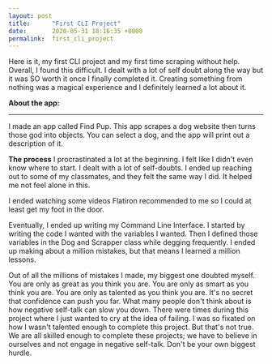 ```yaml
---
layout: post
title:      "First CLI Project"
date:       2020-05-31 18:16:35 +0000
permalink:  first_cli_project
---
```



Here is it, my first CLI project and my first time scraping without help. Overall, I found this difficult. I dealt with a lot of self doubt along the way but it was SO worth it once I finally completed it. Creating something from nothing was a magical experience and I definitely learned a lot about it.

**About the app:**
****
I made an app called Find Pup. This app scrapes a dog website then turns those god into objects. You can select a dog, and the app will print out a description of it. 

**The process**
I procrastinated a lot at the beginning. I felt like I didn't even know where to start. I dealt with a lot of self-doubts. I ended up reaching out to some of my classmates, and they felt the same way I did. It helped me not feel alone in this.

I ended watching some videos Flatiron recommended to me so I could at least get my foot in the door.

Eventually, I ended up writing my Command Line Interface. I started by writing the code I wanted with the variables I wanted. Then I defined those variables in the Dog and Scrapper class while degging frequently. I ended up making about a million mistakes, but that means I learned a million lessons. 

Out of all the millions of mistakes I made, my biggest one doubted myself. You are only as great as you think you are. You are only as smart as you think you are. You are only as talented as you think you are. It's no secret that confidence can push you far. What many people don't think about is how negative self-talk can slow you down. There were times during this project where I just wanted to cry at the idea of failing. I was so fixated on how I wasn't talented enough to complete this project. But that's not true. We are all skilled enough to complete these projects; we have to believe in ourselves and not engage in negative self-talk.
Don't be your own biggest hurdle. 



